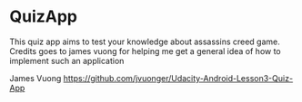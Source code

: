 # QuizApp

This quiz app aims to test your knowledge about assassins creed game.
Credits goes to james vuong for helping me get a general idea of how to implement such an application


James Vuong
https://github.com/jvuonger/Udacity-Android-Lesson3-Quiz-App
